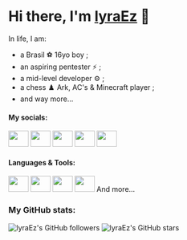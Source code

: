 # Hi there, I'm [lyraEz](https://lyraez.site') 👀

In life, I am:
- a Brasil ⚽️ 16yo boy ;
- an aspiring pentester ⚡ ;
- a mid-level developer ⚙️ ;
- a chess ♟️ Ark, AC's & Minecraft player ;
- and way more...

#### My socials:

<a title="lyraEz's Discord profile" href="discord.com/users/941912647572545566"><img height="32" width="32" src="https://cdn.simpleicons.org/discord" style="width:40px" /></a>
<a title="lyraEz's Steam profile" href="https://steamcommunity.com/profiles/76561199441993632/"><img height="32" width="32" src="https://cdn.simpleicons.org/steam" style="width:40px" /></a>
<a title="lyraEz's Youtube profile" href="https://www.youtube.com/@lyraEz"><img height="32" width="32" src="https://cdn.simpleicons.org/youtube" style="width:40px;" /></a>
<a title="lyraEz's Guns profile" href="https://guns.lol/lyraEz"><img height="32" width="32" src="https://assets.guns.lol/guns_logo_no_background_cropped.png" style="width:40px;" /></a>
<a title="lyraEz's Shizukii Website" href="https://shizukii.xyz/"><img height="32" width="32" src="https://lh3.googleusercontent.com/pw/AP1GczOgNv6eoKS31OuwxRH95fmoZr42yn0VNZvfgsgP7h9ZCp4d6vWyztWUmlmAS6fA0itudVTbS_4evQtucGUAyDlbHQaoX70w_y4XKRr4VAjOEJyPepbhkZ44C5xvvORJeFAWUncIOlBY6ZB01T_itwY=w501-h498-s-no-gm?authuser=0" style="width:40px;" /></a>

#### Languages & Tools:

<a title="JavaScript" href="https://developer.mozilla.org/docs/Web/JavaScript"><img height="32" width="32" src="https://cdn.simpleicons.org/javascript" style="width:40px" /></a>
<a title="NodeJS" href="https://nodejs.org/en/learn/getting-started/introduction-to-nodejs"><img height="32" width="32" src="https://cdn.simpleicons.org/node.js" style="width:40px" /></a>
<a title="npm" href="https://www.npmjs.com/~volcanofr">
<a title="HTML" href="https://developer.mozilla.org/docs/Web/HTML"><img height="32" width="32" src="https://cdn.simpleicons.org/html5" style="width:40px" /></a>
<a title="CSS" href="https://developer.mozilla.org/docs/Web/CSS"><img height="32" width="32" src="https://cdn.simpleicons.org/css3" style="width:40px" /></a>
And more...

### My GitHub stats:

![lyraEz's GitHub followers](https://img.shields.io/github/followers/lyraEz)
![lyraEz's GitHub stars](https://img.shields.io/github/stars/lyraEz)
